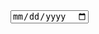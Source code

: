 <!DOCTYPE html>
<html>
  <head>
    <meta charset="utf-8">
    <meta name="viewport" content="width=device-width">
    <title>SelectBox Multiple Option Sort</title>
  </head>
  <body>
    <script src="https://choiinh.github.io/Project.github.io/"></script>
    <from>
      <input type = "date">
    </from>
  </body>
    
</html>
